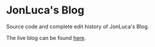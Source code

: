 # JonLuca's Blog

Source code and complete edit history of JonLuca's Blog.

The live blog can be found [here](https://blog.jldc.me).
